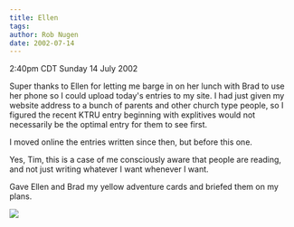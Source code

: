```yaml
---
title: Ellen
tags: 
author: Rob Nugen
date: 2002-07-14
---
```


<p class=date>2:40pm CDT Sunday 14 July 2002</p>

<p>Super thanks to Ellen for letting me barge in on her lunch with
Brad to use her phone so I could upload today's entries to my site.  I
had just given my website address to a bunch of parents and other
church type people, so I figured the recent KTRU entry beginning with
explitives would not necessarily be the optimal entry for them to see
first.</p>

<p>I moved online the entries written since then, but before this
one.</p>

<p>Yes, Tim, this is a case of me consciously aware that people are
reading, and not just writing whatever I want whenever I want.</p>

<p>Gave Ellen and Brad my yellow adventure cards and briefed them on
my plans.</p>

<p><img src="/images/rob/wL-ROB.gif"/></p>
